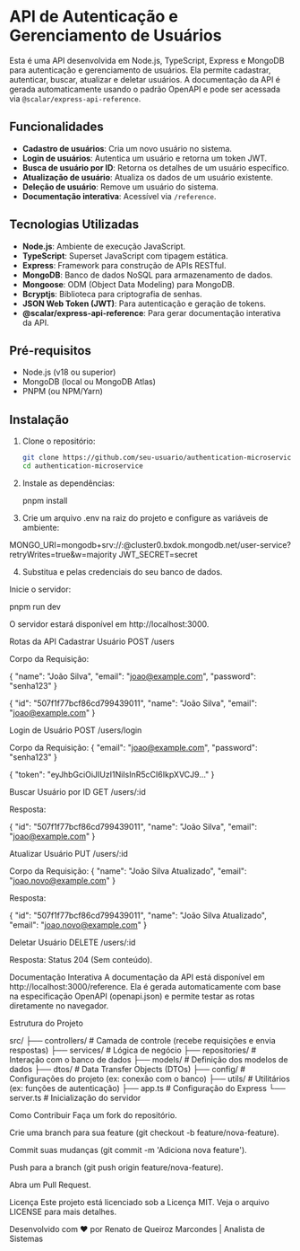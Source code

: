 # API de Autenticação e Gerenciamento de Usuários

Esta é uma API desenvolvida em Node.js, TypeScript, Express e MongoDB para autenticação e gerenciamento de usuários. Ela permite cadastrar, autenticar, buscar, atualizar e deletar usuários. A documentação da API é gerada automaticamente usando o padrão OpenAPI e pode ser acessada via `@scalar/express-api-reference`.

## Funcionalidades

- **Cadastro de usuários**: Cria um novo usuário no sistema.
- **Login de usuários**: Autentica um usuário e retorna um token JWT.
- **Busca de usuário por ID**: Retorna os detalhes de um usuário específico.
- **Atualização de usuário**: Atualiza os dados de um usuário existente.
- **Deleção de usuário**: Remove um usuário do sistema.
- **Documentação interativa**: Acessível via `/reference`.

## Tecnologias Utilizadas

- **Node.js**: Ambiente de execução JavaScript.
- **TypeScript**: Superset JavaScript com tipagem estática.
- **Express**: Framework para construção de APIs RESTful.
- **MongoDB**: Banco de dados NoSQL para armazenamento de dados.
- **Mongoose**: ODM (Object Data Modeling) para MongoDB.
- **Bcryptjs**: Biblioteca para criptografia de senhas.
- **JSON Web Token (JWT)**: Para autenticação e geração de tokens.
- **@scalar/express-api-reference**: Para gerar documentação interativa da API.

## Pré-requisitos

- Node.js (v18 ou superior)
- MongoDB (local ou MongoDB Atlas)
- PNPM (ou NPM/Yarn)

## Instalação

1. Clone o repositório:
   ```bash
   git clone https://github.com/seu-usuario/authentication-microservice.git
   cd authentication-microservice

2. Instale as dependências:

   pnpm install

3. Crie um arquivo .env na raiz do projeto e configure as variáveis de ambiente:

MONGO_URI=mongodb+srv://<username>:<password>@cluster0.bxdok.mongodb.net/user-service?retryWrites=true&w=majority
JWT_SECRET=secret

4. Substitua <username> e <password> pelas credenciais do seu banco de dados.

Inicie o servidor:

pnpm run dev

O servidor estará disponível em http://localhost:3000.

Rotas da API
Cadastrar Usuário
POST /users

Corpo da Requisição:

{
  "name": "João Silva",
  "email": "joao@example.com",
  "password": "senha123"
}

{
  "id": "507f1f77bcf86cd799439011",
  "name": "João Silva",
  "email": "joao@example.com"
}

Login de Usuário
POST /users/login

Corpo da Requisição:
{
  "email": "joao@example.com",
  "password": "senha123"
}

{
  "token": "eyJhbGciOiJIUzI1NiIsInR5cCI6IkpXVCJ9..."
}

Buscar Usuário por ID
GET /users/:id

Resposta:

{
  "id": "507f1f77bcf86cd799439011",
  "name": "João Silva",
  "email": "joao@example.com"
}

Atualizar Usuário
PUT /users/:id

Corpo da Requisição:
{
  "name": "João Silva Atualizado",
  "email": "joao.novo@example.com"
}

Resposta:

{
  "id": "507f1f77bcf86cd799439011",
  "name": "João Silva Atualizado",
  "email": "joao.novo@example.com"
}

Deletar Usuário
DELETE /users/:id

Resposta: Status 204 (Sem conteúdo).

Documentação Interativa
A documentação da API está disponível em http://localhost:3000/reference. Ela é gerada automaticamente com base na especificação OpenAPI (openapi.json) e permite testar as rotas diretamente no navegador.

Estrutura do Projeto

src/
├── controllers/           # Camada de controle (recebe requisições e envia respostas)
├── services/              # Lógica de negócio
├── repositories/          # Interação com o banco de dados
├── models/                # Definição dos modelos de dados
├── dtos/                  # Data Transfer Objects (DTOs)
├── config/                # Configurações do projeto (ex: conexão com o banco)
├── utils/                 # Utilitários (ex: funções de autenticação)
├── app.ts                 # Configuração do Express
└── server.ts              # Inicialização do servidor

Como Contribuir
Faça um fork do repositório.

Crie uma branch para sua feature (git checkout -b feature/nova-feature).

Commit suas mudanças (git commit -m 'Adiciona nova feature').

Push para a branch (git push origin feature/nova-feature).

Abra um Pull Request.

Licença
Este projeto está licenciado sob a Licença MIT. Veja o arquivo LICENSE para mais detalhes.

Desenvolvido com ❤️ por Renato de Queiroz Marcondes | Analista de Sistemas

